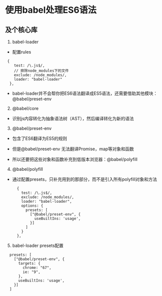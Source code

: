 # 使用babel处理ES6语法

## 及个核心库
1. babel-loader
  - 配置rules
  ```
   {
      test: /\.js$/,
      // 排除node_modules下的文件
      exclude: /node_modules/,
      loader: "babel-loader"
    },
  ```
  
  - babel-loader并不会帮你把ES6语法翻译成ES5语法，还需要借助其他模块：@babel/preset-env
 
 
2. @babel/core
  - 识别js内容转化为抽象语法树（AST），然后编译转化为新的语法
  
  
3. @babel/preset-env 
  - 包含了ES6翻译为ES5的规则
  
  - 但是@babel/preset-env 无法翻译Promise，map等对象和函数
  
  - 所以还要把这些对象和函数补充到低版本浏览器：@babel/polyfill
  
  
4. @babel/polyfill
  - 通过配置presets，只补充用到的那部分，而不是引入所有polyfill对象和方法
    ```
      {
        test: /\.js$/,
        exclude: /node_modules/,
        loader: "babel-loader",
        options: {
          presets: [
            ["@babel/preset-env", {
              useBuiltIns: 'usage',
            }]
          ]
        }
      },
    ```

5. babel-loader presets配置
  ```
    presets: [
      ["@babel/preset-env", {
        targets: {
          chrome: "67",
          ie: "9",
        },
        useBuiltIns: 'usage',
      }]
    ]
  ```
  
